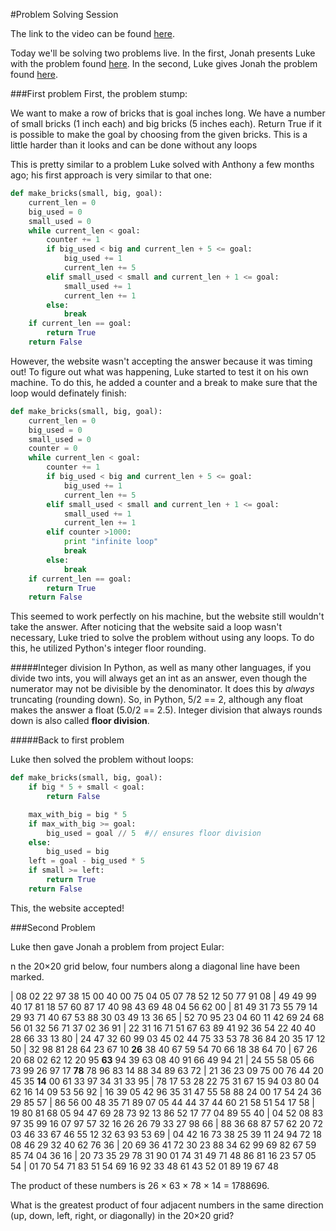 #Problem Solving Session

The link to the video can be found [here](https://plus.google.com/u/0/events/c9vns1l2dqmqj43gc0npabsn53k?authkey=CMLg6p_swOOEowE).


Today we'll be solving two problems live.  In the first, Jonah presents Luke with the problem found [here](http://codingbat.com/prob/p118406).  In the second, Luke gives Jonah the problem found [here](https://projecteuler.net/problem=11).  

###First problem
First, the problem stump:

We want to make a row of bricks that is goal inches long. We have a number of small bricks (1 inch each) and big bricks (5 inches each). Return True if it is possible to make the goal by choosing from the given bricks. This is a little harder than it looks and can be done without any loops

This is pretty similar to a problem Luke solved with Anthony a few months ago; his first approach is very similar to that one:

```python
def make_bricks(small, big, goal):
    current_len = 0
    big_used = 0
    small_used = 0
    while current_len < goal:
        counter += 1
        if big_used < big and current_len + 5 <= goal:
            big_used += 1
            current_len += 5
        elif small_used < small and current_len + 1 <= goal:
            small_used += 1
            current_len += 1
        else:
            break
    if current_len == goal:
        return True
    return False
```

However, the website wasn't accepting the answer because it was timing out!  To figure out what was happening, Luke started to test it on his own machine.  To do this, he added a counter and a break to make sure that the loop would definately finish:

```python
def make_bricks(small, big, goal):
    current_len = 0
    big_used = 0
    small_used = 0
    counter = 0
    while current_len < goal:
        counter += 1
        if big_used < big and current_len + 5 <= goal:
            big_used += 1
            current_len += 5
        elif small_used < small and current_len + 1 <= goal:
            small_used += 1
            current_len += 1
        elif counter >1000:
            print "infinite loop"
            break
        else:
            break
    if current_len == goal:
        return True
    return False
```

This seemed to work perfectly on his machine, but the website still wouldn't take the answer.  After noticing that the website said a loop wasn't necessary, Luke tried to solve the problem without using any loops.  To do this, he utilized Python's integer floor rounding. 

#####Integer division
In Python, as well as many other languages, if you divide two ints, you will always get an int as an answer, even though the numerator may not be divisible by the denominator.  It does this by *always* truncating (rounding down).  So, in Python, 5/2 == 2, although any float makes the answer a float (5.0/2 == 2.5). Integer division that always rounds down is also called **floor division**.

#####Back to first problem

Luke then solved the problem without loops:

```python
def make_bricks(small, big, goal):
    if big * 5 + small < goal:
        return False

    max_with_big = big * 5
    if max_with_big >= goal:
        big_used = goal // 5  #// ensures floor division
    else:
        big_used = big
    left = goal - big_used * 5
    if small >= left:
        return True
    return False
```

This, the website accepted!

###Second Problem

Luke then gave Jonah a problem from project Eular:

n the 20×20 grid below, four numbers along a diagonal line have been marked.


| 08 02 22 97 38 15 00 40 00 75 04 05 07 78 52 12 50 77 91 08
| 49 49 99 40 17 81 18 57 60 87 17 40 98 43 69 48 04 56 62 00
| 81 49 31 73 55 79 14 29 93 71 40 67 53 88 30 03 49 13 36 65
| 52 70 95 23 04 60 11 42 69 24 68 56 01 32 56 71 37 02 36 91
| 22 31 16 71 51 67 63 89 41 92 36 54 22 40 40 28 66 33 13 80
| 24 47 32 60 99 03 45 02 44 75 33 53 78 36 84 20 35 17 12 50
| 32 98 81 28 64 23 67 10 **26** 38 40 67 59 54 70 66 18 38 64 70
| 67 26 20 68 02 62 12 20 95 **63** 94 39 63 08 40 91 66 49 94 21
| 24 55 58 05 66 73 99 26 97 17 **78** 78 96 83 14 88 34 89 63 72
| 21 36 23 09 75 00 76 44 20 45 35 **14** 00 61 33 97 34 31 33 95
| 78 17 53 28 22 75 31 67 15 94 03 80 04 62 16 14 09 53 56 92
| 16 39 05 42 96 35 31 47 55 58 88 24 00 17 54 24 36 29 85 57
| 86 56 00 48 35 71 89 07 05 44 44 37 44 60 21 58 51 54 17 58
| 19 80 81 68 05 94 47 69 28 73 92 13 86 52 17 77 04 89 55 40
| 04 52 08 83 97 35 99 16 07 97 57 32 16 26 26 79 33 27 98 66
| 88 36 68 87 57 62 20 72 03 46 33 67 46 55 12 32 63 93 53 69
| 04 42 16 73 38 25 39 11 24 94 72 18 08 46 29 32 40 62 76 36
| 20 69 36 41 72 30 23 88 34 62 99 69 82 67 59 85 74 04 36 16
| 20 73 35 29 78 31 90 01 74 31 49 71 48 86 81 16 23 57 05 54
| 01 70 54 71 83 51 54 69 16 92 33 48 61 43 52 01 89 19 67 48


The product of these numbers is 26 × 63 × 78 × 14 = 1788696.

What is the greatest product of four adjacent numbers in the same direction (up, down, left, right, or diagonally) in the 20×20 grid?




